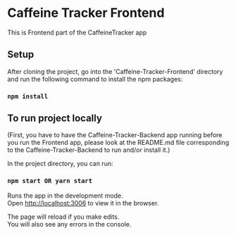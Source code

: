 # Caffeine Tracker Frontend

This is Frontend part of the CaffeineTracker app

## Setup


After cloning the project, go into the 'Caffeine-Tracker-Frontend' directory and run the following command to install the npm packages:

### `npm install`

## To run project locally

(First, you have to have the Caffeine-Tracker-Backend app running before you run the Frontend app, please look at the README.md file corresponding to the Caffeine-Tracker-Backend to run and/or install it.)

In the project directory, you can run:

### `npm start OR yarn start`

Runs the app in the development mode.\
Open [http://localhost:3006](http://localhost:3006) to view it in the browser.

The page will reload if you make edits.\
You will also see any errors in the console.
